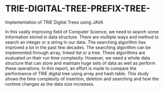 # TRIE-DIGITAL-TREE-PREFIX-TREE-
Implementation of TRIE Digital Trees using JAVA

In this vastly improving field of Computer Science, we need to search some information stored in data structure. There are multiple ways and method to search an integer or a string in our data. The searching algorithm has improved a lot in the past few decades. The searching algorithm can be implemented through array, linked list or a tree. These algorithms are evaluated on their run time complexity. However, we need a whole data structure that can store and maintain huge sets of data as well as perform these operations. In this report, an effort is made to compare the performance of TRIE digital tree using array and hash table. This study shows the time complexity of insertion, deletion and searching and how the runtime changes as the data size increases.
